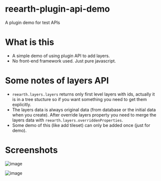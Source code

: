# reearth-plugin-api-demo
A plugin demo for test APIs

# What is this
- A simple demo of using plugin API to add layers.
- No front-end framework used. Just pure javascript.

# Some notes of layers API
- `reearth.layers.layers` returns only first level layers with ids, actually it is in a tree stucture so if you want something you need to get them explicitly.
- The layers data is always original data (from database or the initial data when you create). After override layers property you need to merge the layers data with `reearth.layers.overriddenProperties`.
- Some demo of this (like add tileset) can only be added once (just for demo).

# Screenshots

![image](https://user-images.githubusercontent.com/21994748/177690596-dd71cd70-105a-4b05-bbe5-8977fcfc13c6.png)

![image](https://user-images.githubusercontent.com/21994748/177690296-38e17c28-b2f2-4caf-9f28-c218c44624f4.png)
